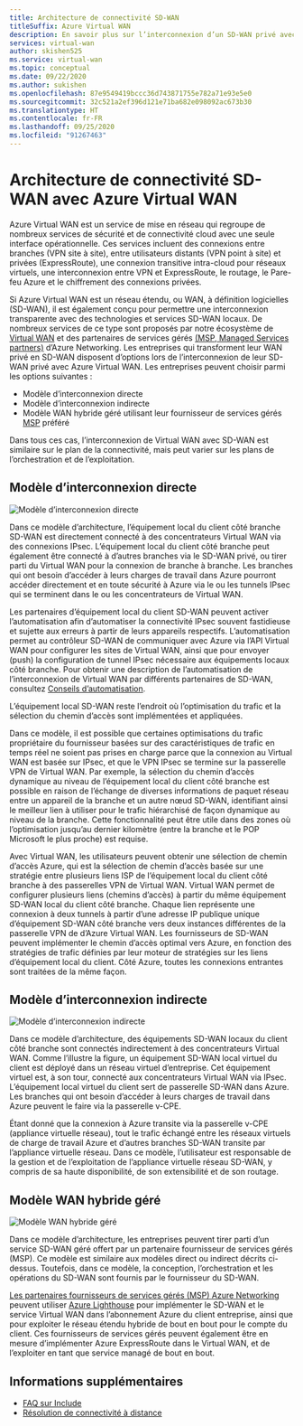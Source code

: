 ```yaml
---
title: Architecture de connectivité SD-WAN
titleSuffix: Azure Virtual WAN
description: En savoir plus sur l’interconnexion d’un SD-WAN privé avec Azure Virtual WAN
services: virtual-wan
author: skishen525
ms.service: virtual-wan
ms.topic: conceptual
ms.date: 09/22/2020
ms.author: sukishen
ms.openlocfilehash: 87e9549419bccc36d743871755e782a71e93e5e0
ms.sourcegitcommit: 32c521a2ef396d121e71ba682e098092ac673b30
ms.translationtype: HT
ms.contentlocale: fr-FR
ms.lasthandoff: 09/25/2020
ms.locfileid: "91267463"
---
```

# <a name="sd-wan-connectivity-architecture-with-azure-virtual-wan"></a>Architecture de connectivité SD-WAN avec Azure Virtual WAN

Azure Virtual WAN est un service de mise en réseau qui regroupe de nombreux services de sécurité et de connectivité cloud avec une seule interface opérationnelle. Ces services incluent des connexions entre branches (VPN site à site), entre utilisateurs distants (VPN point à site) et privées (ExpressRoute), une connexion transitive intra-cloud pour réseaux virtuels, une interconnexion entre VPN et ExpressRoute, le routage, le Pare-feu Azure et le chiffrement des connexions privées.

Si Azure Virtual WAN est un réseau étendu, ou WAN, à définition logicielles (SD-WAN), il est également conçu pour permettre une interconnexion transparente avec des technologies et services SD-WAN locaux. De nombreux services de ce type sont proposés par notre écosystème de [Virtual WAN](virtual-wan-locations-partners.md) et des partenaires de services gérés [(MSP, Managed Services partners)](../networking/networking-partners-msp.md) d’Azure Networking. Les entreprises qui transforment leur WAN privé en SD-WAN disposent d’options lors de l’interconnexion de leur SD-WAN privé avec Azure Virtual WAN. Les entreprises peuvent choisir parmi les options suivantes :

* Modèle d’interconnexion directe
* Modèle d’interconnexion indirecte
* Modèle WAN hybride géré utilisant leur fournisseur de services gérés [MSP](../networking/networking-partners-msp.md) préféré

Dans tous ces cas, l’interconnexion de Virtual WAN avec SD-WAN est similaire sur le plan de la connectivité, mais peut varier sur les plans de l’orchestration et de l’exploitation.

## <a name="direct-interconnect-model"></a><a name="direct"></a>Modèle d’interconnexion directe

![Modèle d’interconnexion directe](./media/sd-wan-connectivity-architecture/direct.png)

Dans ce modèle d’architecture, l’équipement local du client côté branche SD-WAN est directement connecté à des concentrateurs Virtual WAN via des connexions IPsec. L’équipement local du client côté branche peut également être connecté à d’autres branches via le SD-WAN privé, ou tirer parti du Virtual WAN pour la connexion de branche à branche. Les branches qui ont besoin d’accéder à leurs charges de travail dans Azure pourront accéder directement et en toute sécurité à Azure via le ou les tunnels IPsec qui se terminent dans le ou les concentrateurs de Virtual WAN.

Les partenaires d’équipement local du client SD-WAN peuvent activer l’automatisation afin d’automatiser la connectivité IPsec souvent fastidieuse et sujette aux erreurs à partir de leurs appareils respectifs. L’automatisation permet au contrôleur SD-WAN de communiquer avec Azure via l’API Virtual WAN pour configurer les sites de Virtual WAN, ainsi que pour envoyer (push) la configuration de tunnel IPsec nécessaire aux équipements locaux côté branche. Pour obtenir une description de l’automatisation de l’interconnexion de Virtual WAN par différents partenaires de SD-WAN, consultez [Conseils d’automatisation](virtual-wan-configure-automation-providers.md).

L’équipement local SD-WAN reste l’endroit où l’optimisation du trafic et la sélection du chemin d’accès sont implémentées et appliquées. 

Dans ce modèle, il est possible que certaines optimisations du trafic propriétaire du fournisseur basées sur des caractéristiques de trafic en temps réel ne soient pas prises en charge parce que la connexion au Virtual WAN est basée sur IPsec, et que le VPN IPsec se termine sur la passerelle VPN de Virtual WAN. Par exemple, la sélection du chemin d’accès dynamique au niveau de l’équipement local du client côté branche est possible en raison de l’échange de diverses informations de paquet réseau entre un appareil de la branche et un autre nœud SD-WAN, identifiant ainsi le meilleur lien à utiliser pour le trafic hiérarchisé de façon dynamique au niveau de la branche. Cette fonctionnalité peut être utile dans des zones où l’optimisation jusqu’au dernier kilomètre (entre la branche et le POP Microsoft le plus proche) est requise.

Avec Virtual WAN, les utilisateurs peuvent obtenir une sélection de chemin d’accès Azure, qui est la sélection de chemin d’accès basée sur une stratégie entre plusieurs liens ISP de l’équipement local du client côté branche à des passerelles VPN de Virtual WAN. Virtual WAN permet de configurer plusieurs liens (chemins d’accès) à partir du même équipement SD-WAN local du client côté branche. Chaque lien représente une connexion à deux tunnels à partir d’une adresse IP publique unique d’équipement SD-WAN côté branche vers deux instances différentes de la passerelle VPN de d’Azure Virtual WAN. Les fournisseurs de SD-WAN peuvent implémenter le chemin d’accès optimal vers Azure, en fonction des stratégies de trafic définies par leur moteur de stratégies sur les liens d’équipement local du client. Côté Azure, toutes les connexions entrantes sont traitées de la même façon.

## <a name="indirect-interconnect-model"></a><a name="indirect"></a>Modèle d’interconnexion indirecte

![Modèle d’interconnexion indirecte](./media/sd-wan-connectivity-architecture/indirect.png)

Dans ce modèle d’architecture, des équipements SD-WAN locaux du client côté branche sont connectés indirectement à des concentrateurs Virtual WAN. Comme l’illustre la figure, un équipement SD-WAN local virtuel du client est déployé dans un réseau virtuel d’entreprise. Cet équipement virtuel est, à son tour, connecté aux concentrateurs Virtual WAN via IPsec. L’équipement local virtuel du client sert de passerelle SD-WAN dans Azure. Les branches qui ont besoin d’accéder à leurs charges de travail dans Azure peuvent le faire via la passerelle v-CPE.

Étant donné que la connexion à Azure transite via la passerelle v-CPE (appliance virtuelle réseau), tout le trafic échangé entre les réseaux virtuels de charge de travail Azure et d’autres branches SD-WAN transite par l’appliance virtuelle réseau. Dans ce modèle, l’utilisateur est responsable de la gestion et de l’exploitation de l’appliance virtuelle réseau SD-WAN, y compris de sa haute disponibilité, de son extensibilité et de son routage.
  
## <a name="managed-hybrid-wan-model"></a><a name="hybrid"></a>Modèle WAN hybride géré

![Modèle WAN hybride géré](./media/sd-wan-connectivity-architecture/hybrid.png)

Dans ce modèle d’architecture, les entreprises peuvent tirer parti d’un service SD-WAN géré offert par un partenaire fournisseur de services gérés (MSP). Ce modèle est similaire aux modèles direct ou indirect décrits ci-dessus. Toutefois, dans ce modèle, la conception, l’orchestration et les opérations du SD-WAN sont fournis par le fournisseur du SD-WAN.

[Les partenaires fournisseurs de services gérés (MSP) Azure Networking](../networking/networking-partners-msp.md) peuvent utiliser [Azure Lighthouse](https://azure.microsoft.com/services/azure-lighthouse/) pour implémenter le SD-WAN et le service Virtual WAN dans l’abonnement Azure du client entreprise, ainsi que pour exploiter le réseau étendu hybride de bout en bout pour le compte du client. Ces fournisseurs de services gérés peuvent également être en mesure d’implémenter Azure ExpressRoute dans le Virtual WAN, et de l’exploiter en tant que service managé de bout en bout.

## <a name="additional-information"></a>Informations supplémentaires

* [FAQ sur Include](virtual-wan-faq.md)
* [Résolution de connectivité à distance](work-remotely-support.md)
